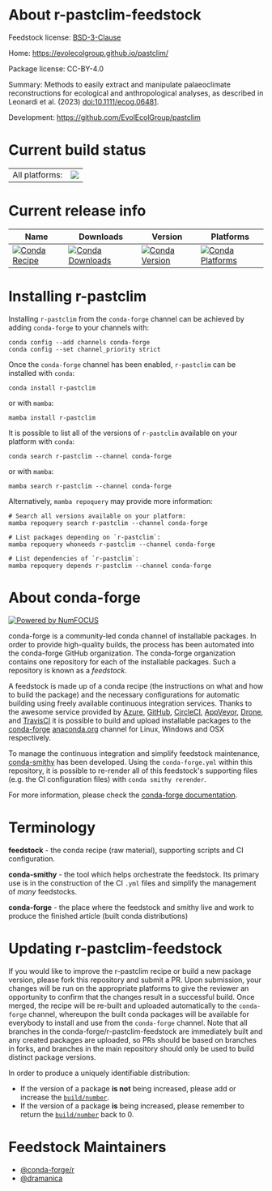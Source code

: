 About r-pastclim-feedstock
==========================

Feedstock license: [BSD-3-Clause](https://github.com/conda-forge/r-pastclim-feedstock/blob/main/LICENSE.txt)

Home: https://evolecolgroup.github.io/pastclim/

Package license: CC-BY-4.0

Summary: Methods to easily extract and manipulate palaeoclimate reconstructions for ecological and anthropological analyses, as described in Leonardi et al. (2023) <doi:10.1111/ecog.06481>.

Development: https://github.com/EvolEcolGroup/pastclim

Current build status
====================


<table><tr><td>All platforms:</td>
    <td>
      <a href="https://dev.azure.com/conda-forge/feedstock-builds/_build/latest?definitionId=23922&branchName=main">
        <img src="https://dev.azure.com/conda-forge/feedstock-builds/_apis/build/status/r-pastclim-feedstock?branchName=main">
      </a>
    </td>
  </tr>
</table>

Current release info
====================

| Name | Downloads | Version | Platforms |
| --- | --- | --- | --- |
| [![Conda Recipe](https://img.shields.io/badge/recipe-r--pastclim-green.svg)](https://anaconda.org/conda-forge/r-pastclim) | [![Conda Downloads](https://img.shields.io/conda/dn/conda-forge/r-pastclim.svg)](https://anaconda.org/conda-forge/r-pastclim) | [![Conda Version](https://img.shields.io/conda/vn/conda-forge/r-pastclim.svg)](https://anaconda.org/conda-forge/r-pastclim) | [![Conda Platforms](https://img.shields.io/conda/pn/conda-forge/r-pastclim.svg)](https://anaconda.org/conda-forge/r-pastclim) |

Installing r-pastclim
=====================

Installing `r-pastclim` from the `conda-forge` channel can be achieved by adding `conda-forge` to your channels with:

```
conda config --add channels conda-forge
conda config --set channel_priority strict
```

Once the `conda-forge` channel has been enabled, `r-pastclim` can be installed with `conda`:

```
conda install r-pastclim
```

or with `mamba`:

```
mamba install r-pastclim
```

It is possible to list all of the versions of `r-pastclim` available on your platform with `conda`:

```
conda search r-pastclim --channel conda-forge
```

or with `mamba`:

```
mamba search r-pastclim --channel conda-forge
```

Alternatively, `mamba repoquery` may provide more information:

```
# Search all versions available on your platform:
mamba repoquery search r-pastclim --channel conda-forge

# List packages depending on `r-pastclim`:
mamba repoquery whoneeds r-pastclim --channel conda-forge

# List dependencies of `r-pastclim`:
mamba repoquery depends r-pastclim --channel conda-forge
```


About conda-forge
=================

[![Powered by
NumFOCUS](https://img.shields.io/badge/powered%20by-NumFOCUS-orange.svg?style=flat&colorA=E1523D&colorB=007D8A)](https://numfocus.org)

conda-forge is a community-led conda channel of installable packages.
In order to provide high-quality builds, the process has been automated into the
conda-forge GitHub organization. The conda-forge organization contains one repository
for each of the installable packages. Such a repository is known as a *feedstock*.

A feedstock is made up of a conda recipe (the instructions on what and how to build
the package) and the necessary configurations for automatic building using freely
available continuous integration services. Thanks to the awesome service provided by
[Azure](https://azure.microsoft.com/en-us/services/devops/), [GitHub](https://github.com/),
[CircleCI](https://circleci.com/), [AppVeyor](https://www.appveyor.com/),
[Drone](https://cloud.drone.io/welcome), and [TravisCI](https://travis-ci.com/)
it is possible to build and upload installable packages to the
[conda-forge](https://anaconda.org/conda-forge) [anaconda.org](https://anaconda.org/)
channel for Linux, Windows and OSX respectively.

To manage the continuous integration and simplify feedstock maintenance,
[conda-smithy](https://github.com/conda-forge/conda-smithy) has been developed.
Using the ``conda-forge.yml`` within this repository, it is possible to re-render all of
this feedstock's supporting files (e.g. the CI configuration files) with ``conda smithy rerender``.

For more information, please check the [conda-forge documentation](https://conda-forge.org/docs/).

Terminology
===========

**feedstock** - the conda recipe (raw material), supporting scripts and CI configuration.

**conda-smithy** - the tool which helps orchestrate the feedstock.
                   Its primary use is in the construction of the CI ``.yml`` files
                   and simplify the management of *many* feedstocks.

**conda-forge** - the place where the feedstock and smithy live and work to
                  produce the finished article (built conda distributions)


Updating r-pastclim-feedstock
=============================

If you would like to improve the r-pastclim recipe or build a new
package version, please fork this repository and submit a PR. Upon submission,
your changes will be run on the appropriate platforms to give the reviewer an
opportunity to confirm that the changes result in a successful build. Once
merged, the recipe will be re-built and uploaded automatically to the
`conda-forge` channel, whereupon the built conda packages will be available for
everybody to install and use from the `conda-forge` channel.
Note that all branches in the conda-forge/r-pastclim-feedstock are
immediately built and any created packages are uploaded, so PRs should be based
on branches in forks, and branches in the main repository should only be used to
build distinct package versions.

In order to produce a uniquely identifiable distribution:
 * If the version of a package **is not** being increased, please add or increase
   the [``build/number``](https://docs.conda.io/projects/conda-build/en/latest/resources/define-metadata.html#build-number-and-string).
 * If the version of a package **is** being increased, please remember to return
   the [``build/number``](https://docs.conda.io/projects/conda-build/en/latest/resources/define-metadata.html#build-number-and-string)
   back to 0.

Feedstock Maintainers
=====================

* [@conda-forge/r](https://github.com/orgs/conda-forge/teams/r/)
* [@dramanica](https://github.com/dramanica/)

